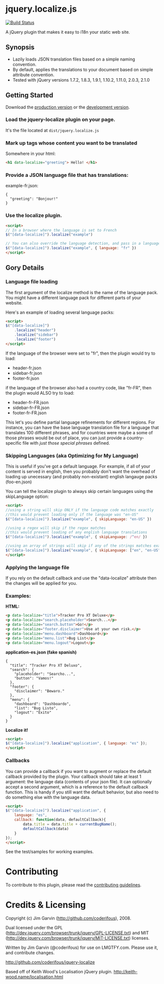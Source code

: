 # jquery.localize.js

[![Build Status](https://travis-ci.org/coderifous/jquery-localize.png?branch=master)](https://travis-ci.org/coderifous/jquery-localize)

A jQuery plugin that makes it easy to i18n your static web site.

## Synopsis
* Lazily loads JSON translation files based on a simple naming convention.
* By default, applies the translations to your document based on simple attribute convention.
* Tested with jQuery versions 1.7.2, 1.8.3, 1.9.1, 1.10.2, 1.11.0, 2.0.3, 2.1.0

## Getting Started
Download the [production version][min] or the [development version][max].

[min]: https://raw.github.com/coderifous/jquery-localize/master/dist/jquery.localize.min.js
[max]: https://raw.github.com/coderifous/jquery-localize/master/dist/jquery.localize.js

### Load the jquery-localize plugin on your page.

It's the file located at `dist/jquery.localize.js`

### Mark up tags whose content you want to be translated

Somewhere in your html:

```html
<h1 data-localize="greeting"> Hello! </h1>
```

### Provide a JSON language file that has translations:

example-fr.json:

    {
      "greeting": "Bonjour!"
    }

### Use the localize plugin.

```html
<script>
// In a browser where the language is set to French
$("[data-localize]").localize("example")

// You can also override the language detection, and pass in a language code
$("[data-localize]").localize("example", { language: "fr" })
</script>
```

## Gory Details

### Language file loading

The first argument of the localize method is the name of the language pack.  You might have a different language pack for different parts of your website.

Here's an example of loading several language packs:

```html
<script>
$("[data-localize]")
    .localize("header")
    .localize("sidebar")
    .localize("footer")
</script>
```

If the language of the browser were set to "fr", then the plugin would try to load:

* header-fr.json
* sidebar-fr.json
* footer-fr.json

if the language of the browser also had a country code, like "fr-FR", then the plugin would ALSO try to load:

* header-fr-FR.json
* sidebar-fr-FR.json
* footer-fr-FR.json

This let's you define partial language refinements for different regions.  For instance, you can have the base language translation file for a language that translates 100 different phrases, and for countries were maybe a some of those phrases would be out of place, you can just provide a country-specific file with _just those special phrases_ defined.

### Skipping Languages (aka Optimizing for My Language)

This is useful if you've got a default language.  For example, if all of your content is served in english, then you probably don't want the overhead of loading up unecessary (and probably non-existant) english langauge packs (foo-en.json)

You can tell the localize plugin to always skip certain languages using the skipLanguage option:

```html
<script>
//using a string will skip ONLY if the language code matches exactly
//this would prevent loading only if the language was "en-US"
$("[data-localize]").localize("example", { skipLanguage: "en-US" })

//using a regex will skip if the regex matches
//this would prevent loading of any english language translations
$("[data-localize]").localize("example", { skipLanguage: /^en/ })

//using an array of strings will skip if any of the strings matches exactly
$("[data-localize]").localize("example", { skipLanguage: ["en", "en-US"] })
</script>
```

### Applying the language file

If you rely on the default callback and use the "data-localize" attribute then the changes will be applied for you.

### Examples:

**HTML:**

```html
<p data-localize="title">Tracker Pro XT Deluxe</p>
<p data-localize="search.placeholder">Search...</p>
<p data-localize="search.button">Go!</p>
<p data-localize="footer.disclaimer">Use at your own risk.</p>
<p data-localize="menu.dashboard">Dashboard</p>
<p data-localize="menu.list">Bug List</p>
<p data-localize="menu.logout">Logout</p>
```

**application-es.json (fake spanish)**

    {
      "title": "Tracker Pro XT Deluxo",
      "search": {
        "placeholder": "Searcho...",
        "button": "Vamos!"
      },
      "footer": {
        "disclaimer": "Bewaro."
      },
      "menu": {
        "dashboard": "Dashboardo",
        "list": "Bug Listo",
        "logout": "Exito"
      }
    }

**Localize it!**

```html
<script>
$("[data-localize]").localize("application", { language: "es" });
</script>
```

### Callbacks

You can provide a callback if you want to augment or replace the default callback provided by the plugin.  Your callback should take at least 1 argument: the language data (contents of your json file).  It can optionally accept a second argument, which is a reference to the default callback function.  This is handy if you still want the default behavior, but also need to do something else with the language data.

```html
<script>
$("[data-localize]").localize("application", {
    language: "es",
    callback: function(data, defaultCallback){
        data.title = data.title + currentBugName();
        defaultCallback(data)
    }
});
</script>
```

See the test/samples for working examples.

# Contributing

To contribute to this plugin, please read the [contributing guidelines](CONTRIBUTING.md).

# Credits & Licensing

Copyright (c) Jim Garvin (http://github.com/coderifous), 2008.

Dual licensed under the GPL (http://dev.jquery.com/browser/trunk/jquery/GPL-LICENSE.txt) and MIT (http://dev.jquery.com/browser/trunk/jquery/MIT-LICENSE.txt) licenses.

Written by Jim Garvin (@coderifous) for use on LMGTFY.com.
Please use it, and contribute changes.

http://github.com/coderifous/jquery-localize

Based off of Keith Wood's Localisation jQuery plugin.
http://keith-wood.name/localisation.html
